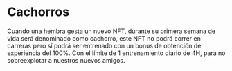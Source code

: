 # Cachorros

Cuando una hembra gesta un nuevo NFT, durante su primera semana de vida será denominado como cachorro, este NFT no podrá correr en carreras pero sí podrá ser entrenado con un bonus de obtención de experiencia del 100%. Con el límite de 1 entrenamiento diario de 4H, para no sobreexplotar a nuestros nuevos amigos.

